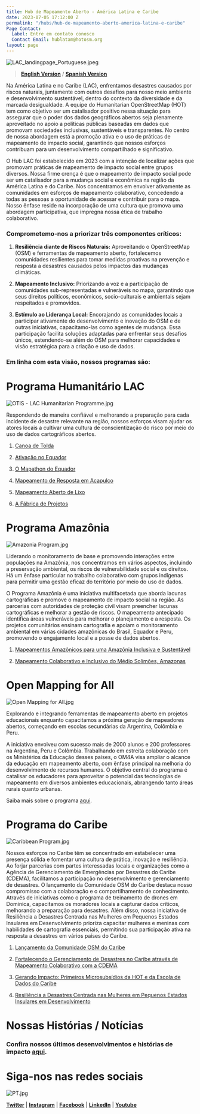 ```yaml
---
title: Hub de Mapeamento Aberto - América Latina e Caribe
date: 2023-07-05 17:12:00 Z
permalink: "/hubs/hub-de-mapeamento-aberto-america-latina-e-caribe"
Page Contact:
  Label: Entre em contato conosco
  Contact Email: hublatam@hotosm.org
layout: page
---
```


![LAC_landingpage_Portuguese.jpeg](https://cdn.hotosm.org/website/LAC_landingpage_Portuguese.jpeg)

> **[English Version](https://www.hotosm.org/hubs/open-mapping-hub-latin-america-and-the-caribbean/)** / **[Spanish Version](https://www.hotosm.org/hubs/hub-mapeo-abierto-latam-caribe/)**

Na América Latina e no Caribe (LAC), enfrentamos desastres causados por riscos naturais, juntamente com outros desafios para nosso meio ambiente e desenvolvimento sustentável, dentro do contexto da diversidade e da marcada desigualdade. A equipe do Humanitarian OpenStreetMap (HOT) tem como objetivo ser um catalisador positivo nessa situação para assegurar que o poder dos dados geográficos abertos seja plenamente aproveitado no apoio a políticas públicas baseadas em dados que promovam sociedades inclusivas, sustentáveis e transparentes. No centro de nossa abordagem está a promoção ativa e o uso de práticas de mapeamento de impacto social, garantindo que nossos esforços contribuam para um desenvolvimento compartilhado e significativo.

O Hub LAC foi estabelecido em 2023 com a intenção de localizar ações que promovam práticas de mapeamento de impacto social entre grupos diversos. Nossa firme crença é que o mapeamento de impacto social pode ser um catalisador para a mudança social e econômica na região da América Latina e do Caribe. Nos concentramos em envolver ativamente as comunidades em esforços de mapeamento colaborativo, concedendo a todas as pessoas a oportunidade de acessar e contribuir para o mapa. Nosso ênfase reside na incorporação de uma cultura que promova uma abordagem participativa, que impregna nossa ética de trabalho colaborativo.

### **Comprometemo-nos a priorizar três componentes críticos:**

1. **Resiliência diante de Riscos Naturais:** Aproveitando o OpenStreetMap (OSM) e ferramentas de mapeamento aberto, fortalecemos comunidades resilientes para tomar medidas proativas na prevenção e resposta a desastres causados pelos impactos das mudanças climáticas.

2. **Mapeamento Inclusivo:** Priorizando a voz e a participação de comunidades sub-representadas e vulneráveis no mapa, garantindo que seus direitos políticos, econômicos, socio-culturais e ambientais sejam respeitados e promovidos.

3. **Estímulo ao Liderança Local:** Encorajando as comunidades locais a participar ativamente do desenvolvimento e inovação do OSM e de outras iniciativas, capacitamo-las como agentes de mudança. Essa participação facilita soluções adaptadas para enfrentar seus desafios únicos, estendendo-se além do OSM para melhorar capacidades e visão estratégica para a criação e uso de dados.

### **Em linha com esta visão, nossos programas são:**

# Programa Humanitário LAC

![OTIS - LAC Humanitarian Programme.jpg](/uploads/OTIS%20-%20LAC%20Humanitarian%20Programme.jpg)

Respondendo de maneira confiável e melhorando a preparação para cada incidente de desastre relevante na região, nossos esforços visam ajudar os atores locais a cultivar uma cultura de conscientização do risco por meio do uso de dados cartográficos abertos.

1. [Canoa de Tolda](https://www.hotosm.org/projects/canoa-de-tolda-0a2b5e/)

2. [Ativação no Equador](https://www.hotosm.org/projects/mapeo-de-volcanes-en-ecuador/)

3. [O Mapathon do Equador](https://www.hotosm.org/updates/El-mapeo-como-respuesta-al-desastre-en-Esmeraldas-Ecuador/)

4. [Mapeamento de Resposta em Acapulco](https://www.hotosm.org/projects/activacion-por-el-huracan-otis/)

5. [Mapeamento Aberto de Lixo](https://www.hotosm.org/updates/mapeo-participativo-de-desechos-un-esfuerzo-continuo-para-el-desarrollo-sostenible/)

6. [A Fábrica de Projetos](https://www.hotosm.org/projects/la-fabrica-de-proyectos/)

# Programa Amazônia

![Amazonia Program.jpg](/uploads/Amazonia%20Program.jpg)

Liderando o monitoramento de base e promovendo interações entre populações na Amazônia, nos concentramos em vários aspectos, incluindo a preservação ambiental, os riscos de vulnerabilidade social e os direitos. Há um ênfase particular no trabalho colaborativo com grupos indígenas para permitir uma gestão eficaz do território por meio do uso de dados.

O Programa Amazônia é uma iniciativa multifacetada que aborda lacunas cartográficas e promove o mapeamento de impacto social na região. As parcerias com autoridades de proteção civil visam preencher lacunas cartográficas e melhorar a gestão de riscos. O mapeamento antecipado identifica áreas vulneráveis para melhorar o planejamento e a resposta. Os projetos comunitários ensinam cartografia e apoiam o monitoramento ambiental em várias cidades amazônicas do Brasil, Equador e Peru, promovendo o engajamento local e a posse de dados abertos.

1. [Mapeamentos Amazônicos para uma Amazônia Inclusiva e Sustentável](https://www.hotosm.org/updates/mapeos-amazonicos-para-una-amazonia-inclusiva-y-sostenible/)

2. [Mapeamento Colaborativo e Inclusivo do Médio Solimões, Amazonas](https://www.hotosm.org/projects/collaborative-and-inclusive-mapping-of-the-middle-solimoes/)

# Open Mapping for All

![Open Mapping for All.jpg](/uploads/Open%20Mapping%20for%20All.jpg)

Explorando e integrando ferramentas de mapeamento aberto em projetos educacionais enquanto capacitamos a próxima geração de mapeadores abertos, começando em escolas secundárias da Argentina, Colômbia e Peru.

A iniciativa envolveu com sucesso mais de 2000 alunos e 200 professores na Argentina, Peru e Colômbia. Trabalhando em estreita colaboração com os Ministérios da Educação desses países, o OM4A visa ampliar o alcance da educação em mapeamento aberto, com ênfase principal na melhoria do desenvolvimento de recursos humanos. O objetivo central do programa é catalisar os educadores para aproveitar o potencial das tecnologias de mapeamento em diversos ambientes educacionais, abrangendo tanto áreas rurais quanto urbanas.

Saiba mais sobre o programa [aqui](https://www.hotosm.org/projects/open-mapping-for-all/).

# Programa do Caribe

![Caribbean Program.jpg](/uploads/Caribbean%20Program.jpg)

Nossos esforços no Caribe têm se concentrado em estabelecer uma presença sólida e fomentar uma cultura de prática, inovação e resiliência. Ao forjar parcerias com partes interessadas locais e organizações como a Agência de Gerenciamento de Emergências por Desastres do Caribe (CDEMA), facilitamos a participação no desenvolvimento e gerenciamento de desastres. O lançamento da Comunidade OSM do Caribe destaca nosso compromisso com a colaboração e o compartilhamento de conhecimento. Através de iniciativas como o programa de treinamento de drones em Dominica, capacitamos os moradores locais a capturar dados críticos, melhorando a preparação para desastres. Além disso, nossa iniciativa de Resiliência a Desastres Centrada nas Mulheres em Pequenos Estados Insulares em Desenvolvimento prioriza capacitar mulheres e meninas com habilidades de cartografia essenciais, permitindo sua participação ativa na resposta a desastres em vários países do Caribe.

1. [Lançamento da Comunidade OSM do Caribe](https://www.hotosm.org/updates/is-the-caribbean-open-mapping-community-poised-to-map-its-way-to-greater-disaster-resilience/)

2. [Fortalecendo o Gerenciamento de Desastres no Caribe através de Mapeamento Colaborativo com a CDEMA](https://www.hotosm.org/updates/hot-and-cdema-sign-agreement-to-enhance-disaster-management-in-the-caribbean-with-collaborative-mapping/)

3. [Gerando Impacto: Primeiros Microsubsídios da HOT e da Escola de Dados do Caribe](https://www.hotosm.org/updates/catalyzing-impact-inaugural-micro-grants-by-hot-and-csod/)

4. [Resiliência a Desastres Centrada nas Mulheres em Pequenos Estados Insulares em Desenvolvimento](https://www.hotosm.org/projects/women-centered-disaster-resilience-in-small-island-developing-states-trinidad-and-tobago/)

# Nossas Histórias / Notícias

### Confira nossos últimos desenvolvimentos e histórias de impacto [aqui](https://www.hotosm.org/projects/publicaciones/).

# Siga-nos nas redes sociais

![PT.jpg](/uploads/PT.jpg)

**[Twitter](https://twitter.com/MapHubLAC)** | **[Instagram](https://www.instagram.com/maphublac/)** | **[Facebook](https://www.facebook.com/MapHubLAC)** | **[LinkedIn](https://www.linkedin.com/showcase/maphublac)** | **[Youtube](https://www.youtube.com/channel/UCTH6Z_QODJ4NmmBmubS68VA)**